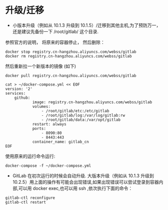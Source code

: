 # 升级/迁移
- 小版本升级（例如从 10.1.3 升级到 10.1.5）/迁移到其他主机,为了预防万一， 还是建议先备份一下  /root/gitlab/ 这个目录.

参照官方的说明， 将原来的容器停止， 然后删除：
```shell
docker stop registry.cn-hangzhou.aliyuncs.com/webss/gitlab
docker rm registry.cn-hangzhou.aliyuncs.com/webss/gitlab
```

然后重新拉一个新版本的镜像 (如下)
```shell
docker pull registry.cn-hangzhou.aliyuncs.com/webss/gitlab
```

```shell
cat > ~/docker-compose.yml << EOF
version: '2'
services:
    github:
            image: registry.cn-hangzhou.aliyuncs.com/webss/gitlab
            volumes:
                - /root/gitlab/etc:/etc/gitlab
                - /root/gitlab/log:/var/log/gitlab:rw
                - /root/gitlab/data:/var/opt/gitlab
            restart: always
            ports:
                - 8090:80
                - 8443:443
            container_name: gitlab_cn
EOF
```

使用原来的运行命令运行:
```shell
docker-compose -f ~/docker-compose.yml 
```

- GitLab 在初次运行的时候会自动升级.
大版本升级（例如从 10.1.3 升级到 10.2.5）用上面的操作有可能会出现错误,如果出现错误可以尝试登录到容器内部,可以用 docker exec,也可以用 ssh ,依次执行下面的命令：

```shell
gitlab-ctl reconfigure
gitlab-ctl restart
```
